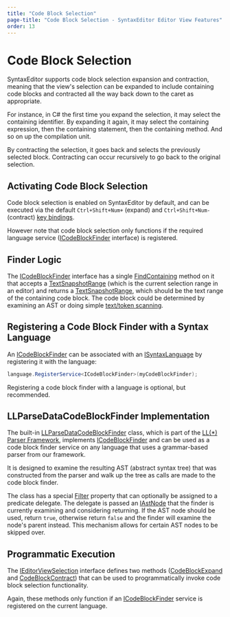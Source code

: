 ```yaml
---
title: "Code Block Selection"
page-title: "Code Block Selection - SyntaxEditor Editor View Features"
order: 13
---
```

# Code Block Selection

SyntaxEditor supports code block selection expansion and contraction, meaning that the view's selection can be expanded to include containing code blocks and contracted all the way back down to the caret as appropriate.

For instance, in C# the first time you expand the selection, it may select the containing identifier.  By expanding it again, it may select the containing expression, then the containing statement, then the containing method.  And so on up the compilation unit.

By contracting the selection, it goes back and selects the previously selected block.  Contracting can occur recursively to go back to the original selection.

## Activating Code Block Selection

Code block selection is enabled on SyntaxEditor by default, and can be executed via the default `Ctrl+Shift+Num+` (expand) and `Ctrl+Shift+Num-` (contract) [key bindings](../input-output/default-key-bindings.md).

However note that code block selection only functions if the required language service ([ICodeBlockFinder](xref:ActiproSoftware.Text.Analysis.ICodeBlockFinder) interface) is registered.

## Finder Logic

The [ICodeBlockFinder](xref:ActiproSoftware.Text.Analysis.ICodeBlockFinder) interface has a single [FindContaining](xref:ActiproSoftware.Text.Analysis.ICodeBlockFinder.FindContaining*) method on it that accepts a [TextSnapshotRange](xref:ActiproSoftware.Text.TextSnapshotRange) (which is the current selection range in an editor) and returns a [TextSnapshotRange](xref:ActiproSoftware.Text.TextSnapshotRange), which should be the text range of the containing code block.  The code block could be determined by examining an AST or doing simple [text/token scanning](../../text-parsing/core-text/scanning-text.md).

## Registering a Code Block Finder with a Syntax Language

An [ICodeBlockFinder](xref:ActiproSoftware.Text.Analysis.ICodeBlockFinder) can be associated with an [ISyntaxLanguage](xref:ActiproSoftware.Text.ISyntaxLanguage) by registering it with the language:

```csharp
language.RegisterService<ICodeBlockFinder>(myCodeBlockFinder);
```

Registering a code block finder with a language is optional, but recommended.

## LLParseDataCodeBlockFinder Implementation

The built-in [LLParseDataCodeBlockFinder](xref:ActiproSoftware.Text.Analysis.Implementation.LLParseDataCodeBlockFinder) class, which is part of the [LL(*) Parser Framework](../../ll-parser-framework/index.md), implements [ICodeBlockFinder](xref:ActiproSoftware.Text.Analysis.ICodeBlockFinder) and can be used as a code block finder service on any language that uses a grammar-based parser from our framework.

It is designed to examine the resulting AST (abstract syntax tree) that was constructed from the parser and walk up the tree as calls are made to the code block finder.

The class has a special [Filter](xref:ActiproSoftware.Text.Analysis.Implementation.LLParseDataCodeBlockFinder.Filter) property that can optionally be assigned to a predicate delegate.  The delegate is passed an [IAstNode](xref:ActiproSoftware.Text.Parsing.IAstNode) that the finder is currently examining and considering returning.  If the AST node should be used, return `true`, otherwise return `false` and the finder will examine the node's parent instead.  This mechanism allows for certain AST nodes to be skipped over.

## Programmatic Execution

The [IEditorViewSelection](xref:@ActiproUIRoot.Controls.SyntaxEditor.IEditorViewSelection) interface defines two methods ([CodeBlockExpand](xref:@ActiproUIRoot.Controls.SyntaxEditor.IEditorViewSelection.CodeBlockExpand*) and [CodeBlockContract](xref:@ActiproUIRoot.Controls.SyntaxEditor.IEditorViewSelection.CodeBlockContract*)) that can be used to programmatically invoke code block selection functionality.

Again, these methods only function if an [ICodeBlockFinder](xref:ActiproSoftware.Text.Analysis.ICodeBlockFinder) service is registered on the current language.
